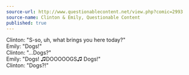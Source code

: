 ```yaml
---
source-url: http://www.questionablecontent.net/view.php?comic=2993
source-name: Clinton & Emily, Questionable Content
published: true
---
```

<div>Clinton: "S-so, uh, what brings you here today?"</div>
<div>Emily: "Dogs!"</div>
<div>Clinton: "...Dogs?"</div>
<div>Emily: "Dogs! ♫DOOOOOGS♫ Dogs!"</div>
<div>Clinton: "Dogs?!"</div>
